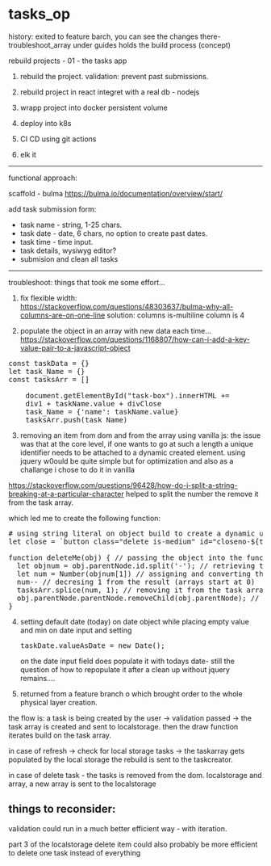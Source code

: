 # tasks_op

history:
exited to feature barch, you can see the changes there-
troubleshoot_array under guides holds the build process (concept)


rebuild projects - 01 - the tasks app

1. rebuild the project.
   validation:
   prevent past submissions.

2. rebuild project in react
   integret with a real db - nodejs

3. wrapp project into docker
   persistent volume

4. deploy into k8s
5. CI CD using git actions
6. elk it

---

functional approach:

scaffold - bulma
https://bulma.io/documentation/overview/start/

add task submission form:

- task name - string, 1-25 chars.
- task date - date, 6 chars, no option to create past dates.
- task time - time input.
- task details, wysiwyg editor?
- submision and clean all tasks

---

troubleshoot:
things that took me some effort...

1. fix flexible width:
   https://stackoverflow.com/questions/48303637/bulma-why-all-columns-are-on-one-line
   solution:
   columns is-multiline
   column is 4

2. populate the object in an array with new data each time...
https://stackoverflow.com/questions/1168807/how-can-i-add-a-key-value-pair-to-a-javascript-object
<pre>
const taskData = {}
let task_Name = {}
const tasksArr = []

    document.getElementById("task-box").innerHTML += 
    div1 + taskName.value + divClose
    task_Name = {'name': taskName.value}
    tasksArr.push(task_Name)
</pre>

3. removing an item from dom and from the array using vanilla js:
   the issue was that at the core level, if one wants to go at such a length a unique identifier needs to be attached to a dynamic created element.
   using jquery w0ould be quite simple but for optimization and also as a challange i chose to do it in vanilla

https://stackoverflow.com/questions/96428/how-do-i-split-a-string-breaking-at-a-particular-character
helped to split the number the remove it from the task array.

which led me to create the following function:

<pre>
# using string literal on object build to create a dynamic unique id:
let close = `button class="delete is-medium" id="closeno-${taskID}" onclick="deleteMe(this)">/button>`;

function deleteMe(obj) { // passing the object into the function
  let objnum = obj.parentNode.id.split('-'); // retrieving the number from the id
  let num = Number(objnum[1]) // assigning and converting the result into a number from string
  num-- // decresing 1 from the result (arrays start at 0)
  tasksArr.splice(num, 1); // removing it from the task array
  obj.parentNode.parentNode.removeChild(obj.parentNode); // deleting it from the dom
}
</pre>

4. setting default date (today) on date object
   while placing empty value and min on date input and setting
   <pre>
   taskDate.valueAsDate = new Date();
   </pre>

   on the date input field does populate it with todays date-
   still the question of how to repopulate it after a clean up without jquery remains....

5. returned from a feature branch o which brought order to the whole physical layer creation.

the flow is:
a task is being created by the user -> validation passed ->
the task array is created and sent to localstorage.
then the draw function iterates build on the task array.

in case of refresh -> check for local storage tasks ->
the taskarray gets populated by the local storage
the rebuild is sent to the taskcreator.

in case of delete task - the tasks is removed from the dom. localstorage and array, a new array is sent to the localstorage

## things to reconsider:

validation could run in a much better efficient way - with iteration.

part 3 of the localstorage delete item could also probably be more efficient to delete one task instead of everything
